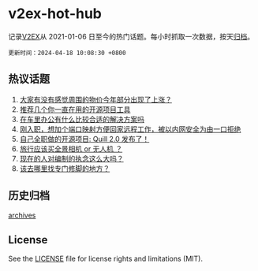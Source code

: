 # v2ex-hot-hub

 记录[V2EX](https://www.v2ex.com/)从 2021-01-06 日至今的热门话题。每小时抓取一次数据，按天[归档](archives)。

`更新时间：2024-04-18 10:08:30 +0800`

## 热议话题

1. [大家有没有感觉周围的物价今年部分出现了上涨？](https://www.v2ex.com/t/1033164)
1. [推荐几个你一直在用的开源项目工具](https://www.v2ex.com/t/1033229)
1. [在车里办公有什么比较合适的解决方案吗](https://www.v2ex.com/t/1033181)
1. [刚入职，想加个端口映射方便回家远程工作，被以内网安全为由一口拒绝](https://www.v2ex.com/t/1033360)
1. [自己全职做的开源项目: Quill 2.0 发布了！](https://www.v2ex.com/t/1033179)
1. [旅行应该买全景相机 or 无人机 ？](https://www.v2ex.com/t/1033224)
1. [现在的人对编制的执念这么大吗？](https://www.v2ex.com/t/1033459)
1. [该去哪里找专门修脚的地方？](https://www.v2ex.com/t/1033326)

## 历史归档

[archives](archives)

## License

See the [LICENSE](LICENSE) file for license rights and limitations (MIT).
